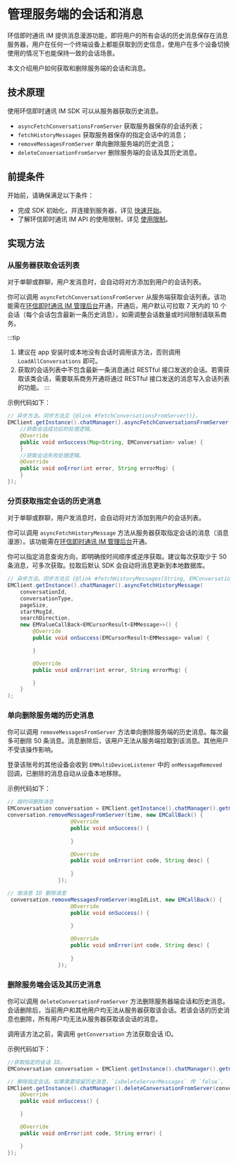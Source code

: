 # 管理服务端的会话和消息

<Toc />

环信即时通讯 IM 提供消息漫游功能，即将用户的所有会话的历史消息保存在消息服务器，用户在任何一个终端设备上都能获取到历史信息，使用户在多个设备切换使用的情况下也能保持一致的会话场景。

本文介绍用户如何获取和删除服务端的会话和消息。

## 技术原理

使用环信即时通讯 IM SDK 可以从服务器获取历史消息。

- `asyncFetchConversationsFromServer` 获取服务器保存的会话列表；
- `fetchHistoryMessages` 获取服务器保存的指定会话中的消息；
- `removeMessagesFromServer` 单向删除服务端的历史消息；
- `deleteConversationFromServer` 删除服务端的会话及其历史消息。

## 前提条件

开始前，请确保满足以下条件：

- 完成 SDK 初始化，并连接到服务器，详见 [快速开始](quickstart.html)。
- 了解环信即时通讯 IM API 的使用限制，详见 [使用限制](/product/limitation.html)。

## 实现方法

### 从服务器获取会话列表

对于单聊或群聊，用户发消息时，会自动将对方添加到用户的会话列表。

你可以调用 `asyncFetchConversationsFromServer` 从服务端获取会话列表。该功能需在[环信即时通讯 IM 管理后台](https://console.easemob.com/user/login)开通，开通后，用户默认可拉取 7 天内的 10 个会话（每个会话包含最新一条历史消息），如需调整会话数量或时间限制请联系商务。

:::tip
1. 建议在 app 安装时或本地没有会话时调用该方法，否则调用 `LoadAllConversations` 即可。
2. 获取的会话列表中不包含最新一条消息通过 RESTful 接口发送的会话。若需获取该类会话，需要联系商务开通将通过 RESTful 接口发送的消息写入会话列表的功能。
:::

示例代码如下：

```java
// 异步方法。同步方法见 {@link #fetchConversationsFromServer()}。
EMClient.getInstance().chatManager().asyncFetchConversationsFromServer(new EMValueCallBack<Map<String, EMConversation>>() {
    //获取会话成功后的处理逻辑。
    @Override
    public void onSuccess(Map<String, EMConversation> value) {
    }
    //获取会话失败处理逻辑。
    @Override
    public void onError(int error, String errorMsg) {
    }
});
```

### 分页获取指定会话的历史消息

对于单聊或群聊，用户发消息时，会自动将对方添加到用户的会话列表。

你可以调用 `asyncFetchHistoryMessage` 方法从服务器获取指定会话的消息（消息漫游）。该功能需在[环信即时通讯 IM 管理后台](https://console.easemob.com/user/login)开通。

你可以指定消息查询方向，即明确按时间顺序或逆序获取。建议每次获取少于 50 条消息，可多次获取。拉取后默认 SDK 会自动将消息更新到本地数据库。

```java
// 异步方法。同步方法见 {@link #fetchHistoryMessages(String, EMConversationType, int, String, EMConversation.EMSearchDirection)}。
EMClient.getInstance().chatManager().asyncFetchHistoryMessage(
    conversationId,
    conversationType,
    pageSize,
    startMsgId,
    searchDirection,
    new EMValueCallBack<EMCursorResult<EMMessage>>() {
        @Override
        public void onSuccess(EMCursorResult<EMMessage> value) {

        }

        @Override
        public void onError(int error, String errorMsg) {

        }
    }
);
```

### 单向删除服务端的历史消息

你可以调用 `removeMessagesFromServer` 方法单向删除服务端的历史消息。每次最多可删除 50 条消息。消息删除后，该用户无法从服务端拉取到该消息。其他用户不受该操作影响。

登录该账号的其他设备会收到 `EMMultiDeviceListener` 中的 `onMessageRemoved` 回调，已删除的消息自动从设备本地移除。

示例代码如下：

```java 
// 按时间删除消息
EMConversation conversation = EMClient.getInstance().chatManager().getConversation(username);
conversation.removeMessagesFromServer(time, new EMCallBack() {
                    @Override
                    public void onSuccess() {
                       
                    }

                    @Override
                    public void onError(int code, String desc) {
                       
                    }
                });

// 按消息 ID 删除消息
 conversation.removeMessagesFromServer(msgIdList, new EMCallBack() {
                    @Override
                    public void onSuccess() {
                       
                    }

                    @Override
                    public void onError(int code, String desc) {
                       
                    }
                });  
```                             
### 删除服务端会话及其历史消息

你可以调用 `deleteConversationFromServer` 方法删除服务器端会话和历史消息。会话删除后，当前用户和其他用户均无法从服务器获取该会话。若该会话的历史消息也删除，所有用户均无法从服务器获取该会话的消息。

调用该方法之前，需调用 `getConversation` 方法获取会话 ID。

示例代码如下：

```java
//获取指定的会话 ID。
EMConversation conversation = EMClient.getInstance().chatManager().getConversation(username);

// 删除指定会话。如果需要保留历史消息，`isDeleteServerMessages` 传 `false`。
EMClient.getInstance().chatManager().deleteConversationFromServer(conversationId, conversationType, isDeleteServerMessages, new EMCallBack() {
    @Override
    public void onSuccess() {

    }

    @Override
    public void onError(int code, String error) {

    }
});
```